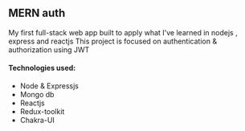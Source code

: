 ## MERN auth
My first full-stack web app built to apply what I've learned in nodejs , express and reactjs
This project is focused on authentication & authorization using JWT
#### Technologies used: 

 - Node & Expressjs
 - Mongo db 
 - Reactjs 
 - Redux-toolkit
 - Chakra-UI
